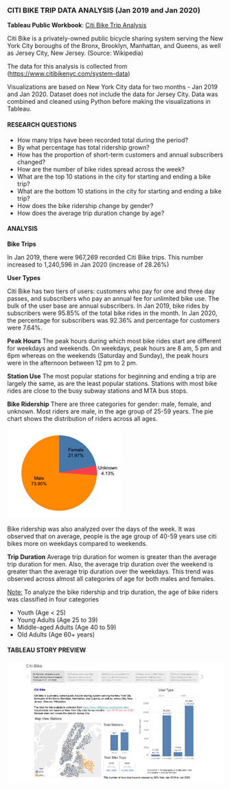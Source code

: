 ### CITI BIKE TRIP DATA ANALYSIS (Jan 2019 and Jan 2020)
**Tableau Public Workbook**: [Citi Bike Trip Analysis](https://public.tableau.com/profile/aastha.arora#!/vizhome/CitiBikeTripAnalysisJan2019vsJan2020/CitiBike)


Citi Bike is a privately-owned public bicycle sharing system serving the New York City boroughs of the Bronx, Brooklyn, Manhattan, and Queens, as well as Jersey City, New Jersey. (Source: Wikipedia)

The data for this analysis is collected from (https://www.citibikenyc.com/system-data)

Visualizations are based on New York City data for two months - Jan 2019 and Jan 2020. Dataset does not include the data for Jersey City. Data was combined and cleaned using Python before making the visualizations in Tableau.


#### RESEARCH QUESTIONS

* How many trips have been recorded total during the period?
* By what percentage has total ridership grown?
* How has the proportion of short-term customers and annual subscribers changed?
* How are the number of bike rides spread across the week?
* What are the top 10 stations in the city for starting and ending a bike trip?
* What are the bottom 10 stations in the city for starting and ending a bike trip?
* How does the bike ridership change by gender?
* How does the average trip duration change by age?


#### ANALYSIS

**Bike Trips**

In Jan 2019, there were 967,269 recorded Citi Bike trips. This number increased to 1,240,596 in Jan 2020 (increase of 28.26%)


**User Types**

Citi Bike has two tiers of users: customers who pay for one and three day passes, and subscribers who pay an annual fee for unlimited bike use. The bulk of the user base are annual subscribers. In Jan 2019, bike rides by subscribers were 95.85% of the total bike rides in the month. In Jan 2020, the percentage for subscribers was 92.36% and percentage for customers were 7.64%.


**Peak Hours**
The peak hours during which most bike rides start are different for weekdays and weekends. On weekdays, peak hours are 8 am, 5 pm and 6pm whereas on the weekends (Saturday and Sunday), the peak hours were in the afternoon between 12 pm to 2 pm.


**Station Use**
The most popular stations for beginning and ending a trip are largely the same, as are the least popular stations. Stations with most bike rides are close to the busy subway stations and MTA bus stops.


**Bike Ridership**
There are three categories for gender: male, female, and unknown. Most riders are male, in the age group of 25-59 years. The pie chart shows the distribution of riders across all ages.

![](https://github.com/Aastha-Arora/Citi-Bike-Trip-Analysis/blob/master/Images/rides_by_gender.png)

Bike ridership was also analyzed over the days of the week. It was observed that on average, people is the age group of 40-59 years use citi bikes more on weekdays compared to weekends.


**Trip Duration**
Average trip duration for women is greater than the average trip duration for men.
Also, the average trip duration over the weekend is greater than the average trip duration over the weekdays.  This trend was observed across almost all categories of age for both males and females.

<ins>Note:</ins> To analyze the bike ridership and trip duration, the age of bike riders was classified in four categories
* Youth (Age < 25)
* Young Adults (Age 25 to 39)
* Middle-aged Adults (Age 40 to 59)
* Old Adults (Age 60+ years)


#### TABLEAU STORY PREVIEW
![](https://github.com/Aastha-Arora/Citi-Bike-Trip-Analysis/blob/master/Images/citibike_analysis.gif)
